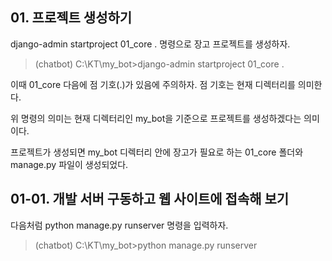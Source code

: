 ## 01. 프로젝트 생성하기 

django-admin startproject 01_core . 명령으로 장고 프로젝트를 생성하자.

> (chatbot) C:\KT\my_bot>django-admin startproject 01_core .

이때 01_core 다음에 점 기호(.)가 있음에 주의하자. 점 기호는 현재 디렉터리를 의미한다. 

위 명령의 의미는 현재 디렉터리인 my_bot을 기준으로 프로젝트를 생성하겠다는 의미이다.

프로젝트가 생성되면 my_bot 디렉터리 안에 장고가 필요로 하는 01_core 폴더와 manage.py 파일이 생성되었다. 

## 01-01. 개발 서버 구동하고 웹 사이트에 접속해 보기

다음처럼 python manage.py runserver 명령을 입력하자.

> (chatbot) C:\KT\my_bot>python manage.py runserver